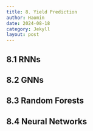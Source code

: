 ```yaml
---
title: 8. Yield Prediction
author: Haomin
date: 2024-08-18
category: Jekyll
layout: post
---
```


## 8.1 RNNs

## 8.2 GNNs

## 8.3 Random Forests

## 8.4 Neural Networks
